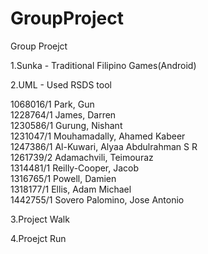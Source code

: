 # GroupProject


Group Proejct 


1.Sunka - Traditional Filipino Games(Android)

2.UML - Used RSDS tool

1068016/1 	Park, Gun 	 	
1228764/1 	James, Darren 		  	  	
1230586/1 	Gurung, Nishant 	 	
1231047/1 	Mouhamadally, Ahamed Kabeer 	 	
1247386/1 	Al-Kuwari, Alyaa Abdulrahman S R 		  	  	
1261739/2 	Adamachvili, Teimouraz 		  	    	
1314481/1 	Reilly-Cooper, Jacob 	  	  	
1316765/1 	Powell, Damien	  	  	
1318177/1 	Ellis, Adam Michael 		
1442755/1 	Sovero Palomino, Jose Antonio 	

3.Project Walk


4.Proejct Run
